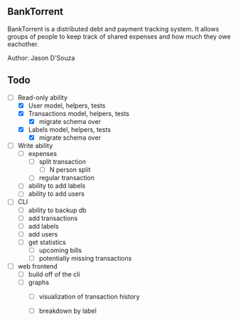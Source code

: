 BankTorrent
-----------

BankTorrent is a distributed debt and payment tracking system. It allows
groups of people to keep track of shared expenses and how much they owe
eachother. 

Author: Jason D'Souza


Todo
----

- [ ] Read-only ability
  - [x] User model, helpers, tests
  - [x] Transactions model, helpers, tests
    - [x] migrate schema over
  - [x] Labels model, helpers, tests
    - [x] migrate schema over
- [ ] Write ability
  - [ ] expenses
    - [ ] split transaction
      - [ ] N person split
    - [ ] regular transaction
  - [ ] ability to add labels
  - [ ] ability to add users
- [ ] CLI 
  - [ ] ability to backup db
  - [ ] add transactions
  - [ ] add labels
  - [ ] add users
  - [ ] get statistics
    - [ ] upcoming bills
    - [ ] potentially missing transactions
- [ ] web frontend
  - [ ] build off of the cli
  - [ ] graphs
    - [ ] visualization of transaction history
    - [ ] breakdown by label

